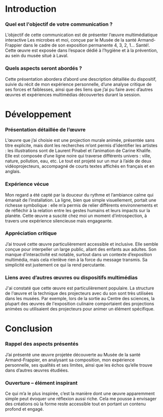 # Introduction
### Quel est l'objectif de votre communication ?
L’objectif de cette communication est de présenter l’œuvre multimédiatique interactive Les microbes et moi, conçue par le Musée de la santé Armand-Frappier dans le cadre de son exposition permanente 4, 3, 2, 1… Santé!. Cette œuvre est exposée dans l’espace dédié à l’hygiène et à la prévention, au sein du musée situé à Laval.

### Quels aspects seront abordés ?
Cette présentation abordera d’abord une description détaillée du dispositif, suivie du récit de mon expérience personnelle, d’une analyse critique de ses forces et faiblesses, ainsi que des liens que j’ai pu faire avec d’autres œuvres et expériences multimédias découvertes durant la session.

# Développement
### Présentation détaillée de l’œuvre
L’œuvre que j’ai choisie est une projection murale animée, présentée sans titre explicite, mais dont les recherches m’ont permis d’identifier les artistes : les illustrations sont de Laurent Pinabel et l’animation de Carine Khalife. Elle est composée d’une ligne noire qui traverse différents univers : ville, nature, pollution, eau, etc. Le tout est projeté sur un mur à l’aide de deux vidéoprojecteurs, accompagné de courts textes affichés en français et en anglais.

### Expérience vécue
Mon regard a été capté par la douceur du rythme et l’ambiance calme qui émanait de l’installation. La ligne, bien que simple visuellement, portait une richesse symbolique : elle m’a permis de relier différents environnements et de réfléchir à la relation entre les gestes humains et leurs impacts sur la planète. Cette œuvre a suscité chez moi un moment d’introspection, à travers une expérience silencieuse mais engageante.

### Appréciation critique
J’ai trouvé cette œuvre particulièrement accessible et inclusive. Elle semble conçue pour interpeller un large public, allant des enfants aux adultes. Son manque d’interactivité est notable, surtout dans un contexte d’exposition multimédia, mais cela n’enlève rien à la force du message transmis. Sa simplicité est justement ce qui la rend percutante.

### Liens avec d’autres œuvres ou dispositifs multimédias
J'ai constaté que cette œuvre est particulièrement populaire. La structure de l'œuvre et la technique des projecteurs avec du son sont très utilisées dans les musées. Par exemple, lors de la sortie au Centre des sciences, la plupart des œuvres de l'exposition culinaire comportaient des projections animées ou utilisaient des projecteurs pour animer un élément spécifique.

# Conclusion
### Rappel des aspects présentés
J’ai présenté une œuvre projetée découverte au Musée de la santé Armand-Frappier, en analysant sa composition, mon expérience personnelle, ses qualités et ses limites, ainsi que les échos qu’elle trouve dans d’autres œuvres étudiées.

### Ouverture – élément inspirant
Ce qui m’a le plus inspirée, c’est la manière dont une œuvre apparemment simple peut évoquer une réflexion aussi riche. Cela me pousse à envisager des créations où la forme reste accessible tout en portant un contenu profond et engagé.
